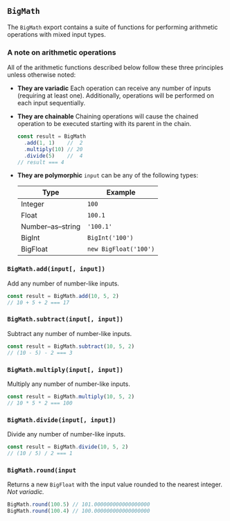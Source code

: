 ## `BigMath`

The `BigMath` export contains a suite of functions for performing arithmetic operations with mixed input types.





### A note on arithmetic operations

All of the arithmetic functions described below follow these three principles unless otherwise noted:

* **They are variadic**
    Each operation can receive any number of inputs (requiring at least one). Additionally, operations will be performed on each input sequentially.

* **They are chainable**
    Chaining operations will cause the chained operation to be executed starting with its parent in the chain.

    ```javascript
    const result = BigMath
      .add(1, 1)    //  2
      .multiply(10) // 20
      .divide(5)    //  4
    // result === 4
    ```

* **They are polymorphic**
    `input` can be any of the following types:

    | Type              | Example               |
    | ----------------- | --------------------- |
    | Integer           | `100`                 |
    | Float             | `100.1`               |
    | Number–as–string  | `'100.1'`             |
    | BigInt            | `BigInt('100')`       |
    | BigFloat          | `new BigFloat('100')` |





### `BigMath.add(input[, input])`

Add any number of number-like inputs.

```javascript
const result = BigMath.add(10, 5, 2)
// 10 + 5 + 2 === 17
```





### `BigMath.subtract(input[, input])`

Subtract any number of number-like inputs.

```javascript
const result = BigMath.subtract(10, 5, 2)
// (10 - 5) - 2 === 3
```





### `BigMath.multiply(input[, input])`

Multiply any number of number-like inputs.

```javascript
const result = BigMath.multiply(10, 5, 2)
// 10 * 5 * 2 === 100
```





### `BigMath.divide(input[, input])`

Divide any number of number-like inputs.

```javascript
const result = BigMath.divide(10, 5, 2)
// (10 / 5) / 2 === 1
```





### `BigMath.round(input`

Returns a new `BigFloat` with the input value rounded to the nearest integer. _Not variadic._

```javascript
BigMath.round(100.5) // 101.000000000000000000
BigMath.round(100.4) // 100.000000000000000000
```
